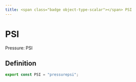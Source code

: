 ```yaml
---
title: <span class="badge object-type-scalar"></span> PSI
---
```

# <span class="badge object-type-scalar"></span> PSI

Pressure: PSI

## Definition

```typescript
export const PSI = "pressurepsi";

```
